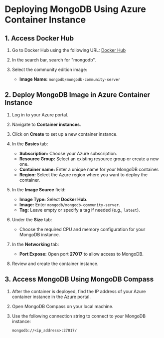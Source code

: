 # Deploying MongoDB Using Azure Container Instance

## 1. Access Docker Hub

1. Go to Docker Hub using the following URL:
   [Docker Hub](https://hub.docker.com/)

2. In the search bar, search for "mongodb".

3. Select the community edition image:
   - **Image Name:** `mongodb/mongodb-community-server`

## 2. Deploy MongoDB Image in Azure Container Instance

1. Log in to your Azure portal.

2. Navigate to **Container instances**.

3. Click on **Create** to set up a new container instance.

4. In the **Basics** tab:
   - **Subscription:** Choose your Azure subscription.
   - **Resource Group:** Select an existing resource group or create a new one.
   - **Container name:** Enter a unique name for your MongoDB container.
   - **Region:** Select the Azure region where you want to deploy the container.

5. In the **Image Source** field:
   - **Image Type:** Select **Docker Hub**.
   - **Image:** Enter `mongodb/mongodb-community-server`.
   - **Tag:** Leave empty or specify a tag if needed (e.g., `latest`).

6. Under the **Size** tab:
   - Choose the required CPU and memory configuration for your MongoDB instance.

7. In the **Networking** tab:
   - **Port Expose:** Open port **27017** to allow access to MongoDB.

8. Review and create the container instance.

## 3. Access MongoDB Using MongoDB Compass

1. After the container is deployed, find the IP address of your Azure container instance in the Azure portal.

2. Open MongoDB Compass on your local machine.

3. Use the following connection string to connect to your MongoDB instance:

   ```plaintext
   mongodb://<ip_address>:27017/
